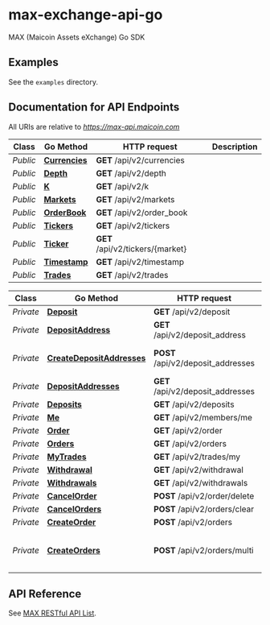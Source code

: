 # max-exchange-api-go
MAX (Maicoin Assets eXchange) Go SDK

## Examples

See the `examples` directory.

## Documentation for API Endpoints

All URIs are relative to *https://max-api.maicoin.com*

Class | Go Method | HTTP request | Description
------------ | ------------- | ------------- | -------------
*Public* | [**Currencies**](https://max.maicoin.com/documents/api_list#/) | **GET** /api/v2/currencies |
*Public* | [**Depth**](https://max.maicoin.com/documents/api_list#/) | **GET** /api/v2/depth |
*Public* | [**K**](https://max.maicoin.com/documents/api_list#/) | **GET** /api/v2/k |
*Public* | [**Markets**](https://max.maicoin.com/documents/api_list#/) | **GET** /api/v2/markets |
*Public* | [**OrderBook**](https://max.maicoin.com/documents/api_list#/) | **GET** /api/v2/order_book |
*Public* | [**Tickers**](https://max.maicoin.com/documents/api_list#/) | **GET** /api/v2/tickers |
*Public* | [**Ticker**](https://max.maicoin.com/documents/api_list#/) | **GET** /api/v2/tickers/{market} |
*Public* | [**Timestamp**](https://max.maicoin.com/documents/api_list#/) | **GET** /api/v2/timestamp |
*Public* | [**Trades**](https://max.maicoin.com/documents/api_list#/) | **GET** /api/v2/trades |


Class | Go Method | HTTP request | Description
------------ | ------------- | ------------- | -------------
*Private* | [**Deposit**](https://max.maicoin.com/documents/api_list#/) | **GET** /api/v2/deposit |
*Private* | [**DepositAddress**](https://max.maicoin.com/documents/api_list#/) | **GET** /api/v2/deposit_address | Deprecated
*Private* | [**CreateDepositAddresses**](https://max.maicoin.com/documents/api_list#/) | **POST** /api/v2/deposit_addresses | create deposit addresses
*Private* | [**DepositAddresses**](https://max.maicoin.com/documents/api_list#/) | **GET** /api/v2/deposit_addresses | where to deposit
*Private* | [**Deposits**](https://max.maicoin.com/documents/api_list#/) | **GET** /api/v2/deposits |
*Private* | [**Me**](https://max.maicoin.com/documents/api_list#/) | **GET** /api/v2/members/me |
*Private* | [**Order**](https://max.maicoin.com/documents/api_list#/) | **GET** /api/v2/order |
*Private* | [**Orders**](https://max.maicoin.com/documents/api_list#/) | **GET** /api/v2/orders |
*Private* | [**MyTrades**](https://max.maicoin.com/documents/api_list#/) | **GET** /api/v2/trades/my |
*Private* | [**Withdrawal**](https://max.maicoin.com/documents/api_list#/) | **GET** /api/v2/withdrawal |
*Private* | [**Withdrawals**](https://max.maicoin.com/documents/api_list#/) | **GET** /api/v2/withdrawals |
*Private* | [**CancelOrder**](https://max.maicoin.com/documents/api_list#/) | **POST** /api/v2/order/delete |
*Private* | [**CancelOrders**](https://max.maicoin.com/documents/api_list#/) | **POST** /api/v2/orders/clear |
*Private* | [**CreateOrder**](https://max.maicoin.com/documents/api_list#/) | **POST** /api/v2/orders |
*Private* | [**CreateOrders**](https://max.maicoin.com/documents/api_list#/) | **POST** /api/v2/orders/multi | create multiple sell/buy orders


## API Reference
See [MAX RESTful API List](https://max.maicoin.com/documents/api_list#/).
